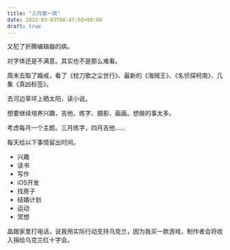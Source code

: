 ```yaml
---
title: "三月第一周"
date: 2022-03-03T08:47:58+09:00
draft: true
---
```

又犯了折腾编辑器的病。

对字体还是不满意。其实也不是那么难看。

周末去取了婚戒，看了《枕刀歌之尘世行》、最新的《海贼王》、《名侦探柯南》、几集《真凶标签》。

去河边草坪上晒太阳，读小说。

想要继续培养兴趣，吉他、练字、摄影、画画。想做的事太多。

考虑每月一个主题。三月练字，四月吉他……

每天给以下事情留出时间。

- 兴趣
- 读书
- 写作
- iOS开发
- 找房子
- 结婚计划
- 运动
- 冥想

晶跟家里打电话，说我用实际行动支持乌克兰，因为我买一款游戏，制作者会将收入捐给乌克兰红十字会。
